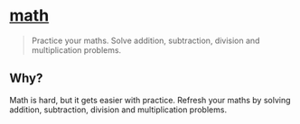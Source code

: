 # [math](https://khlam.github.io/math/)
> Practice your maths. Solve addition, subtraction, division and multiplication problems.

## Why?
Math is hard, but it gets easier with practice.  Refresh your maths by solving addition, subtraction, division and multiplication problems.
